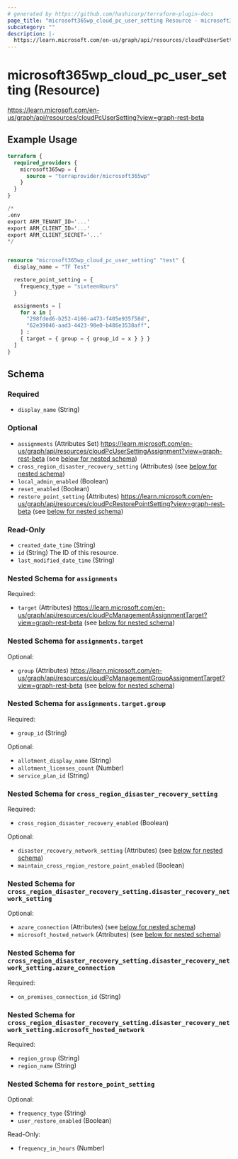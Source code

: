 ```yaml
---
# generated by https://github.com/hashicorp/terraform-plugin-docs
page_title: "microsoft365wp_cloud_pc_user_setting Resource - microsoft365wp"
subcategory: ""
description: |-
  https://learn.microsoft.com/en-us/graph/api/resources/cloudPcUserSetting?view=graph-rest-beta
---
```


# microsoft365wp_cloud_pc_user_setting (Resource)

https://learn.microsoft.com/en-us/graph/api/resources/cloudPcUserSetting?view=graph-rest-beta

## Example Usage

```terraform
terraform {
  required_providers {
    microsoft365wp = {
      source = "terraprovider/microsoft365wp"
    }
  }
}

/*
.env
export ARM_TENANT_ID='...'
export ARM_CLIENT_ID='...'
export ARM_CLIENT_SECRET='...'
*/


resource "microsoft365wp_cloud_pc_user_setting" "test" {
  display_name = "TF Test"

  restore_point_setting = {
    frequency_type = "sixteenHours"
  }

  assignments = [
    for x in [
      "298fded6-b252-4166-a473-f405e935f58d",
      "62e39046-aad3-4423-98e0-b486e3538aff",
    ] :
    { target = { group = { group_id = x } } }
  ]
}
```

<!-- schema generated by tfplugindocs -->
## Schema

### Required

- `display_name` (String)

### Optional

- `assignments` (Attributes Set) https://learn.microsoft.com/en-us/graph/api/resources/cloudPcUserSettingAssignment?view=graph-rest-beta (see [below for nested schema](#nestedatt--assignments))
- `cross_region_disaster_recovery_setting` (Attributes) (see [below for nested schema](#nestedatt--cross_region_disaster_recovery_setting))
- `local_admin_enabled` (Boolean)
- `reset_enabled` (Boolean)
- `restore_point_setting` (Attributes) https://learn.microsoft.com/en-us/graph/api/resources/cloudPcRestorePointSetting?view=graph-rest-beta (see [below for nested schema](#nestedatt--restore_point_setting))

### Read-Only

- `created_date_time` (String)
- `id` (String) The ID of this resource.
- `last_modified_date_time` (String)

<a id="nestedatt--assignments"></a>
### Nested Schema for `assignments`

Required:

- `target` (Attributes) https://learn.microsoft.com/en-us/graph/api/resources/cloudPcManagementAssignmentTarget?view=graph-rest-beta (see [below for nested schema](#nestedatt--assignments--target))

<a id="nestedatt--assignments--target"></a>
### Nested Schema for `assignments.target`

Optional:

- `group` (Attributes) https://learn.microsoft.com/en-us/graph/api/resources/cloudPcManagementGroupAssignmentTarget?view=graph-rest-beta (see [below for nested schema](#nestedatt--assignments--target--group))

<a id="nestedatt--assignments--target--group"></a>
### Nested Schema for `assignments.target.group`

Required:

- `group_id` (String)

Optional:

- `allotment_display_name` (String)
- `allotment_licenses_count` (Number)
- `service_plan_id` (String)




<a id="nestedatt--cross_region_disaster_recovery_setting"></a>
### Nested Schema for `cross_region_disaster_recovery_setting`

Required:

- `cross_region_disaster_recovery_enabled` (Boolean)

Optional:

- `disaster_recovery_network_setting` (Attributes) (see [below for nested schema](#nestedatt--cross_region_disaster_recovery_setting--disaster_recovery_network_setting))
- `maintain_cross_region_restore_point_enabled` (Boolean)

<a id="nestedatt--cross_region_disaster_recovery_setting--disaster_recovery_network_setting"></a>
### Nested Schema for `cross_region_disaster_recovery_setting.disaster_recovery_network_setting`

Optional:

- `azure_connection` (Attributes) (see [below for nested schema](#nestedatt--cross_region_disaster_recovery_setting--disaster_recovery_network_setting--azure_connection))
- `microsoft_hosted_network` (Attributes) (see [below for nested schema](#nestedatt--cross_region_disaster_recovery_setting--disaster_recovery_network_setting--microsoft_hosted_network))

<a id="nestedatt--cross_region_disaster_recovery_setting--disaster_recovery_network_setting--azure_connection"></a>
### Nested Schema for `cross_region_disaster_recovery_setting.disaster_recovery_network_setting.azure_connection`

Required:

- `on_premises_connection_id` (String)


<a id="nestedatt--cross_region_disaster_recovery_setting--disaster_recovery_network_setting--microsoft_hosted_network"></a>
### Nested Schema for `cross_region_disaster_recovery_setting.disaster_recovery_network_setting.microsoft_hosted_network`

Required:

- `region_group` (String)
- `region_name` (String)




<a id="nestedatt--restore_point_setting"></a>
### Nested Schema for `restore_point_setting`

Optional:

- `frequency_type` (String)
- `user_restore_enabled` (Boolean)

Read-Only:

- `frequency_in_hours` (Number)


